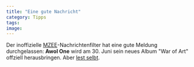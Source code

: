 ```yaml
---
title: "Eine gute Nachricht"
category: Tipps
tags: 
image: 
---
```


Der inoffizielle [MZEE](http://www.mzee.com)-Nachrichtenfilter hat eine gute Meldung durchgelassen: **Awol One** wird am 30. Juni sein neues Album "War of Art" offziell herausbringen. Aber [lest selbt](http://www.mzee.com/newscenter/show.php?artikel=100021941).